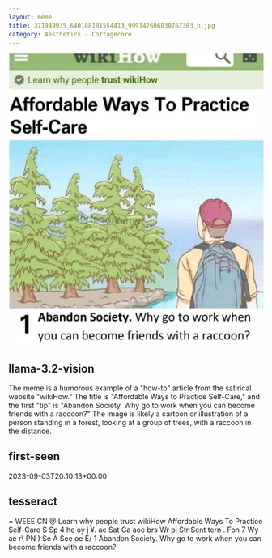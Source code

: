 ```yaml
---
layout: meme
title: 371949935_640188181554413_999142606830767383_n.jpg
category: Aesthetics - Cottagecore
---
```


<div markdown="0"><a href="371949935_640188181554413_999142606830767383_n.jpg"><img class="photo" src="371949935_640188181554413_999142606830767383_n.jpg" /></a>

<h2>llama-3.2-vision</h2>
<p title="Llama-3.2-11B is a really good model that probably gets the visual details right but doesn't understand literary or media references, and often fails to accurately represent the physical arrangement of objects and the implied relationships between the objects.">The meme is a humorous example of a &quot;how-to&quot; article from the satirical website &quot;wikiHow.&quot; The title is &quot;Affordable Ways to Practice Self-Care,&quot; and the first &quot;tip&quot; is &quot;Abandon Society. Why go to work when you can become friends with a raccoon?&quot; The image is likely a cartoon or illustration of a person standing in a forest, looking at a group of trees, with a raccoon in the distance.</p>

<h2>first-seen</h2>
<p title="Because Git doesn't preserve file modification times, this metadata file contains the file's modification time when it was added to the library.">2023-09-03T20:10:13+00:00</p>

<h2>tesseract</h2>
<p title="Tesseract is often terrible and just gives a lot of nonsense characters, but it used to be the state of the art, and usually it is better at correctly representing text than llama-3.2-vision-11b.">= WEEE CN @ Learn why people trust wikiHow Affordable Ways To Practice Self-Care S Sp 4 he oy j ¥. ae Sat Ga aoe brs Wr pi Str Sent tern . Fon 7 Wy ae r\ PN ) Se A See oe E/ 1 Abandon Society. Why go to work when you can become friends with a raccoon?</p>

</div>

